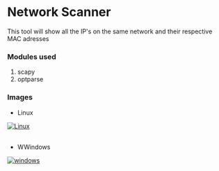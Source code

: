 # Network Scanner

This tool will show all the IP's on the same network and their respective MAC adresses

### Modules used

1. scapy
2. optparse

### Images

- Linux

<a href="https://postimg.cc/Kknh09St" target="_blank"><img src="https://i.postimg.cc/Kknh09St/Linux.png" alt="Linux"/></a><br/><br/>

- WWindows

<a href="https://postimg.cc/XB4Smw4m" target="_blank"><img src="https://i.postimg.cc/XB4Smw4m/windows.png" alt="windows"/></a><br/><br/>
